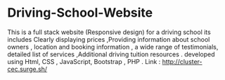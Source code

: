 # Driving-School-Website
This is a full stack website (Responsive design) for a driving school its includes Clearly displaying prices ,Providing information about school owners , location and booking information , a wide range of testimonials, detailed list of services ,Additional driving tuition resources . developed using Html, CSS , JavaScript, Bootstrap , PHP . 
Link : http://cluster-cec.surge.sh/
